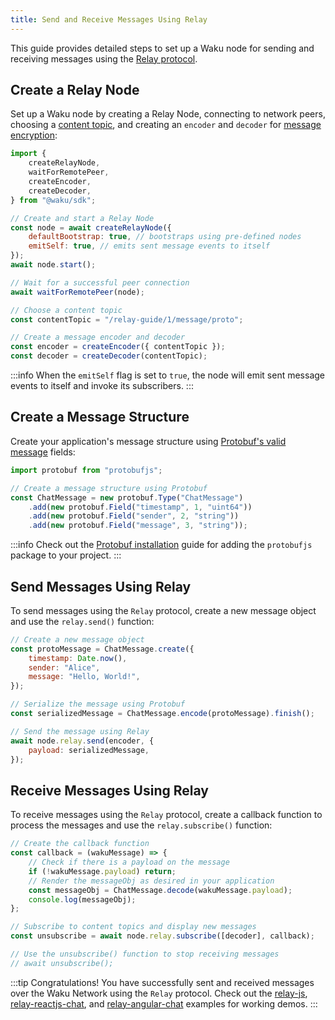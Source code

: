 ```yaml
---
title: Send and Receive Messages Using Relay
---
```


This guide provides detailed steps to set up a Waku node for sending and receiving messages using the [Relay protocol](/overview/concepts/protocols#relay).

## Create a Relay Node

Set up a Waku node by creating a Relay Node, connecting to network peers, choosing a [content topic](/overview/concepts/content-topics), and creating an `encoder` and `decoder` for [message encryption](https://rfc.vac.dev/spec/26/):

```js
import {
    createRelayNode,
    waitForRemotePeer,
    createEncoder,
    createDecoder,
} from "@waku/sdk";

// Create and start a Relay Node
const node = await createRelayNode({
	defaultBootstrap: true, // bootstraps using pre-defined nodes
	emitSelf: true, // emits sent message events to itself
});
await node.start();

// Wait for a successful peer connection
await waitForRemotePeer(node);

// Choose a content topic
const contentTopic = "/relay-guide/1/message/proto";

// Create a message encoder and decoder
const encoder = createEncoder({ contentTopic });
const decoder = createDecoder(contentTopic);
```

:::info
When the `emitSelf` flag is set to `true`, the node will emit sent message events to itself and invoke its subscribers.
:::

## Create a Message Structure

Create your application's message structure using [Protobuf's valid message](https://github.com/protobufjs/protobuf.js#usage) fields:

```js
import protobuf from "protobufjs";

// Create a message structure using Protobuf
const ChatMessage = new protobuf.Type("ChatMessage")
    .add(new protobuf.Field("timestamp", 1, "uint64"))
    .add(new protobuf.Field("sender", 2, "string"))
    .add(new protobuf.Field("message", 3, "string"));
```

:::info
Check out the [Protobuf installation](/guides/js-waku/quick-start#create-a-message-structure) guide for adding the `protobufjs` package to your project.
:::

## Send Messages Using Relay

To send messages using the `Relay` protocol, create a new message object and use the `relay.send()` function:

```js
// Create a new message object
const protoMessage = ChatMessage.create({
    timestamp: Date.now(),
    sender: "Alice",
    message: "Hello, World!",
});

// Serialize the message using Protobuf
const serializedMessage = ChatMessage.encode(protoMessage).finish();

// Send the message using Relay
await node.relay.send(encoder, {
    payload: serializedMessage,
});
```

## Receive Messages Using Relay

To receive messages using the `Relay` protocol, create a callback function to process the messages and use the `relay.subscribe()` function:

```js
// Create the callback function
const callback = (wakuMessage) => {
    // Check if there is a payload on the message
    if (!wakuMessage.payload) return;
    // Render the messageObj as desired in your application
    const messageObj = ChatMessage.decode(wakuMessage.payload);
    console.log(messageObj);
};

// Subscribe to content topics and display new messages
const unsubscribe = await node.relay.subscribe([decoder], callback);

// Use the unsubscribe() function to stop receiving messages
// await unsubscribe();
```

:::tip Congratulations!
You have successfully sent and received messages over the Waku Network using the `Relay` protocol. Check out the [relay-js](https://github.com/waku-org/js-waku-examples/tree/master/examples/relay-js), [relay-reactjs-chat](https://github.com/waku-org/js-waku-examples/tree/master/examples/relay-reactjs-chat), and [relay-angular-chat](https://github.com/waku-org/js-waku-examples/tree/master/examples/relay-angular-chat) examples for working demos.
:::